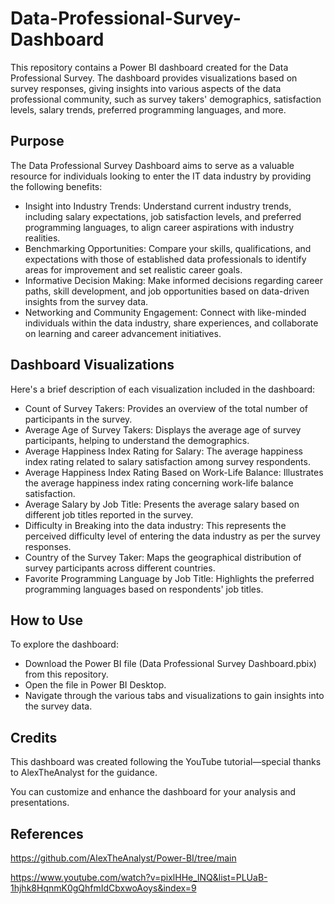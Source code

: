 # Data-Professional-Survey-Dashboard
This repository contains a Power BI dashboard created for the Data Professional Survey. The dashboard provides visualizations based on survey responses, giving insights into various aspects of the data professional community, such as survey takers' demographics, satisfaction levels, salary trends, preferred programming languages, and more.

## Purpose
The Data Professional Survey Dashboard aims to serve as a valuable resource for individuals looking to enter the IT data industry by providing the following benefits:
- Insight into Industry Trends: Understand current industry trends, including salary expectations, job satisfaction levels, and preferred programming languages, to align career aspirations with industry realities.
- Benchmarking Opportunities: Compare your skills, qualifications, and expectations with those of established data professionals to identify areas for improvement and set realistic career goals.
- Informative Decision Making: Make informed decisions regarding career paths, skill development, and job opportunities based on data-driven insights from the survey data.
- Networking and Community Engagement: Connect with like-minded individuals within the data industry, share experiences, and collaborate on learning and career advancement initiatives.

## Dashboard Visualizations
Here's a brief description of each visualization included in the dashboard:

- Count of Survey Takers: Provides an overview of the total number of participants in the survey.
- Average Age of Survey Takers: Displays the average age of survey participants, helping to understand the demographics.
- Average Happiness Index Rating for Salary: The average happiness index rating related to salary satisfaction among survey respondents.
- Average Happiness Index Rating Based on Work-Life Balance: Illustrates the average happiness index rating concerning work-life balance satisfaction.
- Average Salary by Job Title: Presents the average salary based on different job titles reported in the survey.
- Difficulty in Breaking into the data industry: This represents the perceived difficulty level of entering the data industry as per the survey responses.
- Country of the Survey Taker: Maps the geographical distribution of survey participants across different countries.
- Favorite Programming Language by Job Title: Highlights the preferred programming languages based on respondents' job titles.
  
## How to Use
To explore the dashboard:
- Download the Power BI file (Data Professional Survey Dashboard.pbix) from this repository.
- Open the file in Power BI Desktop.
- Navigate through the various tabs and visualizations to gain insights into the survey data.

## Credits
This dashboard was created following the YouTube tutorial—special thanks to AlexTheAnalyst for the guidance.

You can customize and enhance the dashboard for your analysis and presentations.

## References 
https://github.com/AlexTheAnalyst/Power-BI/tree/main

https://www.youtube.com/watch?v=pixlHHe_lNQ&list=PLUaB-1hjhk8HqnmK0gQhfmIdCbxwoAoys&index=9
